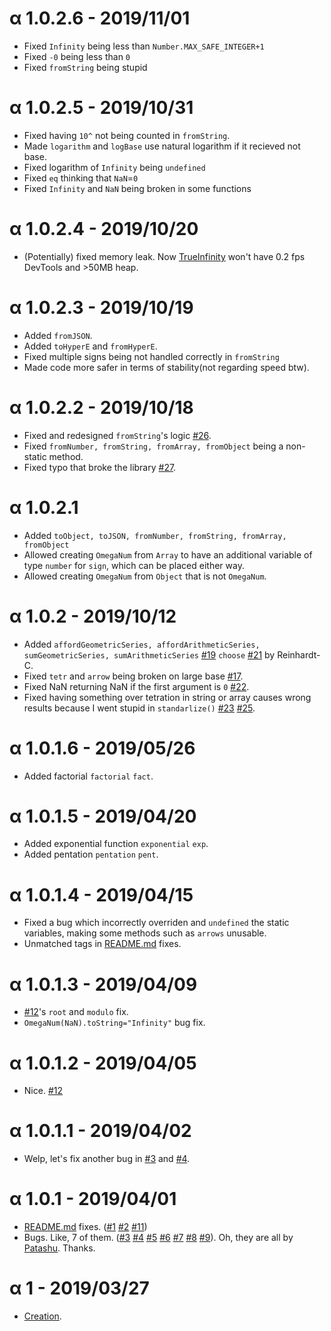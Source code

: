# α 1.0.2.6 - 2019/11/01
* Fixed `Infinity` being less than `Number.MAX_SAFE_INTEGER+1`
* Fixed `-0` being less than `0`
* Fixed `fromString` being stupid

# α 1.0.2.5 - 2019/10/31
* Fixed having `10^` not being counted in `fromString`.
* Made `logarithm` and `logBase` use natural logarithm if it recieved not base.
* Fixed logarithm of `Infinity` being `undefined`
* Fixed `eq` thinking that `NaN`=`0`
* Fixed `Infinity` and `NaN` being broken in some functions

# α 1.0.2.4 - 2019/10/20
* (Potentially) fixed memory leak. Now [TrueInfinity](https://reinhardt-c.github.io/TrueInfinity/) won't have 0.2 fps DevTools and >50MB heap.

# α 1.0.2.3 - 2019/10/19
* Added `fromJSON`.
* Added `toHyperE` and `fromHyperE`.
* Fixed multiple signs being not handled correctly in `fromString`
* Made code more safer in terms of stability(not regarding speed btw).

# α 1.0.2.2 - 2019/10/18
* Fixed and redesigned `fromString`'s logic [#26](https://github.com/Naruyoko/OmegaNum.js/issues/26).
* Fixed `fromNumber, fromString, fromArray, fromObject` being a non-static method.
* Fixed typo that broke the library [#27](https://github.com/Naruyoko/OmegaNum.js/issues/27).

# α 1.0.2.1
* Added `toObject, toJSON, fromNumber, fromString, fromArray, fromObject`
* Allowed creating `OmegaNum` from `Array` to have an additional variable of type `number` for `sign`, which can be placed either way.
* Allowed creating `OmegaNum` from `Object` that is not `OmegaNum`.

# α 1.0.2 - 2019/10/12
* Added `affordGeometricSeries, affordArithmeticSeries, sumGeometricSeries, sumArithmeticSeries` [#19](https://github.com/Naruyoko/OmegaNum.js/pull/19) `choose` [#21](https://github.com/Naruyoko/OmegaNum.js/pull/21) by Reinhardt-C.
* Fixed `tetr` and `arrow` being broken on large base [#17](https://github.com/Naruyoko/OmegaNum.js/issues/17).
* Fixed NaN returning NaN if the first argument is `0` [#22](https://github.com/Naruyoko/OmegaNum.js/issues/22).
* Fixed having something over tetration in string or array causes wrong results because I went stupid in `standarlize()` [#23](https://github.com/Naruyoko/OmegaNum.js/issues/23) [#25](https://github.com/Naruyoko/OmegaNum.js/issues/25).

# α 1.0.1.6 - 2019/05/26
* Added factorial `factorial` `fact`.

# α 1.0.1.5 - 2019/04/20
* Added exponential function `exponential` `exp`.
* Added pentation `pentation` `pent`.

# α 1.0.1.4 - 2019/04/15
* Fixed a bug which incorrectly overriden and `undefined` the static variables, making some methods such as `arrows` unusable.
* Unmatched tags in [README.md](https://github.com/Naruyoko/OmegaNum.js/blob/master/README.md) fixes.

# α 1.0.1.3 - 2019/04/09
* [#12](https://github.com/Naruyoko/OmegaNum.js/issues/12)'s `root` and `modulo` fix.
* `OmegaNum(NaN).toString="Infinity"` bug fix.

# α 1.0.1.2 - 2019/04/05
* Nice. [#12](https://github.com/Naruyoko/OmegaNum.js/issues/12)

# α 1.0.1.1 - 2019/04/02
* Welp, let's fix another bug in [#3](https://github.com/Naruyoko/OmegaNum.js/issues/3) and [#4](https://github.com/Naruyoko/OmegaNum.js/issues/4).

# α 1.0.1 - 2019/04/01
* [README.md](https://github.com/Naruyoko/OmegaNum.js/blob/master/README.md) fixes. ([#1](https://github.com/Naruyoko/OmegaNum.js/pull/1) [#2](https://github.com/Naruyoko/OmegaNum.js/pull/2) [#11](https://github.com/Naruyoko/OmegaNum.js/pull/11))
* Bugs. Like, 7 of them. ([#3](https://github.com/Naruyoko/OmegaNum.js/issues/3) [#4](https://github.com/Naruyoko/OmegaNum.js/issues/4) [#5](https://github.com/Naruyoko/OmegaNum.js/issues/5) [#6](https://github.com/Naruyoko/OmegaNum.js/issues/6) [#7](https://github.com/Naruyoko/OmegaNum.js/issues/7) [#8](https://github.com/Naruyoko/OmegaNum.js/issues/8) [#9](https://github.com/Naruyoko/OmegaNum.js/issues/9)). Oh, they are all by [Patashu](https://github.com/Patashu). Thanks.

# α 1 - 2019/03/27
* [Creation](https://github.com/Naruyoko/OmegaNum.js/commit/c418630bc0f61c5426fff56fc6ad9acec2d2f54b).
